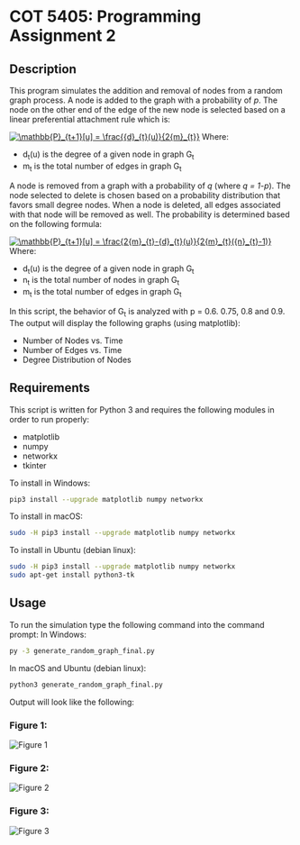 # COT 5405: Programming Assignment 2
## Description
This program simulates the addition and removal of nodes from a random graph process. A node is added to the graph with a probability of *p*. The node on the other end of the edge of the new node is selected based on a linear preferential attachment rule which is:

<a href="https://www.codecogs.com/eqnedit.php?latex=\mathbb{P}_{t&plus;1}[u]&space;=&space;\frac{{d}_{t}(u)}{2{m}_{t}}" target="_blank"><img src="https://latex.codecogs.com/gif.latex?\mathbb{P}_{t&plus;1}[u]&space;=&space;\frac{{d}_{t}(u)}{2{m}_{t}}" title="\mathbb{P}_{t+1}[u] = \frac{{d}_{t}(u)}{2{m}_{t}}" /></a>
Where:
- d<sub>t</sub>(u) is the degree of a given node in graph G<sub>t</sub>
- m<sub>t</sub> is the total number of edges in graph G<sub>t</sub>

A node is removed from a graph with a probability of *q* (where *q = 1-p*). The node selected to delete is chosen based on a probability distribution that favors small degree nodes. When a node is deleted, all edges associated with that node will be removed as well. The probability is determined based on the following formula:

<a href="https://www.codecogs.com/eqnedit.php?latex=\mathbb{P}_{t&plus;1}[u]&space;=&space;\frac{2{m}_{t}-{d}_{t}(u)}{2{m}_{t}({n}_{t}-1)}" target="_blank"><img src="https://latex.codecogs.com/gif.latex?\mathbb{P}_{t&plus;1}[u]&space;=&space;\frac{2{m}_{t}-{d}_{t}(u)}{2{m}_{t}({n}_{t}-1)}" title="\mathbb{P}_{t+1}[u] = \frac{2{m}_{t}-{d}_{t}(u)}{2{m}_{t}({n}_{t}-1)}" /></a>
Where:
- d<sub>t</sub>(u) is the degree of a given node in graph G<sub>t</sub>
- n<sub>t</sub> is the total number of nodes in graph G<sub>t</sub>
- m<sub>t</sub> is the total number of edges in graph G<sub>t</sub>

In this script, the behavior of G<sub>t</sub> is analyzed with p = 0.6. 0.75, 0.8 and 0.9. The output will display the following graphs (using matplotlib):

- Number of Nodes vs. Time
- Number of Edges vs. Time
- Degree Distribution of Nodes
 
 
## Requirements
This script is written for Python 3 and requires the following modules in order to run properly:
- matplotlib
- numpy
- networkx
- tkinter

To install in Windows:
```bash
pip3 install --upgrade matplotlib numpy networkx
```
To install in macOS:
```bash
sudo -H pip3 install --upgrade matplotlib numpy networkx
```

To install in Ubuntu (debian linux):
```bash
sudo -H pip3 install --upgrade matplotlib numpy networkx
sudo apt-get install python3-tk
```
## Usage 
To run the simulation type the following command into the command prompt:
In Windows:
```bash
py -3 generate_random_graph_final.py
```
In macOS and Ubuntu (debian linux):
```bash
python3 generate_random_graph_final.py
```
Output will look like the following:

### Figure 1:
![Figure 1](https://raw.githubusercontent.com/monicabernard/COT-5405/master/project2/figure1_nodes_v_time_mbernard.jpeg)

### Figure 2:
![Figure 2](https://github.com/monicabernard/COT-5405/blob/master/project2/figure2_edges_v_time_mbernard.jpeg?raw=true)

### Figure 3:
![Figure 3](https://github.com/monicabernard/COT-5405/blob/master/project2/figure3_degrees_dist_mbernard.jpeg?raw=true)
